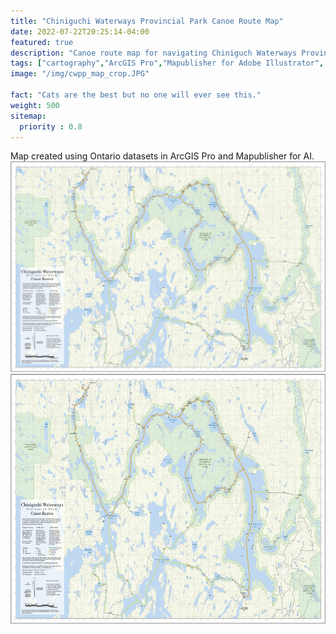 ```yaml
---
title: "Chiniguchi Waterways Provincial Park Canoe Route Map"
date: 2022-07-22T20:25:14-04:00
featured: true
description: "Canoe route map for navigating Chiniguch Waterways Provincial Park in northern Ontario."
tags: ["cartography","ArcGIS Pro","Mapublisher for Adobe Illustrator", "canoe route map"]
image: "/img/cwpp_map_crop.JPG"

fact: "Cats are the best but no one will ever see this."
weight: 500
sitemap:
  priority : 0.8
---
```



Map created using Ontario datasets in ArcGIS Pro and Mapublisher for AI.
![chiniguchi waterways map](/img/cwpp_map_crop.JPG "Chiniguchi Waterways PP Canoe Route Map")
<img src="/img/cwpp_map_crop.JPG" alt="chiniguchi waterways map" style="height: 400px; width:300px."/>


